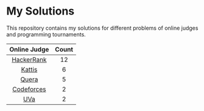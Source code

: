 # My Solutions

This repository contains my solutions for different problems of online judges and programming tournaments.

|        Online Judge         | Count |
| :-------------------------: | :---: |
| [HackerRank](./hacker_rank) |  12   |
|     [Kattis](./kattis)      |   6   |
|      [Quera](./quera)       |   5   |
| [Codeforces](./codeforces)  |   2   |
|        [UVa](./uva)         |   2   |
